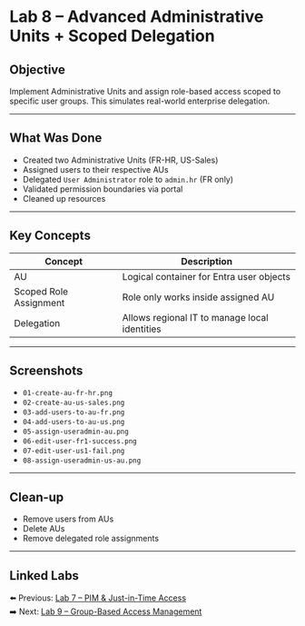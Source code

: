 # Lab 8 – Advanced Administrative Units + Scoped Delegation

## Objective

Implement Administrative Units and assign role-based access scoped to specific user groups. This simulates real-world enterprise delegation.

---

## What Was Done

- Created two Administrative Units (FR-HR, US-Sales)
- Assigned users to their respective AUs
- Delegated `User Administrator` role to `admin.hr` (FR only)
- Validated permission boundaries via portal
- Cleaned up resources

---

## Key Concepts

| Concept                  | Description                                       |
|--------------------------|---------------------------------------------------|
| AU                       | Logical container for Entra user objects          |
| Scoped Role Assignment   | Role only works inside assigned AU                |
| Delegation               | Allows regional IT to manage local identities     |

---

## Screenshots

- `01-create-au-fr-hr.png`
- `02-create-au-us-sales.png`
- `03-add-users-to-au-fr.png`
- `04-add-users-to-au-us.png`
- `05-assign-useradmin-au.png`
- `06-edit-user-fr1-success.png`
- `07-edit-user-us1-fail.png`
- `08-assign-useradmin-us-au.png`

---

## Clean-up

- Remove users from AUs
- Delete AUs
- Remove delegated role assignments

---

## Linked Labs

⬅️ Previous: [Lab 7 – PIM & Just-in-Time Access](../Lab07-PIM-Role-Elevation/README.md)  
➡️ Next: [Lab 9 – Group-Based Access Management](../Lab09-Group-Based-Access/README.md)
